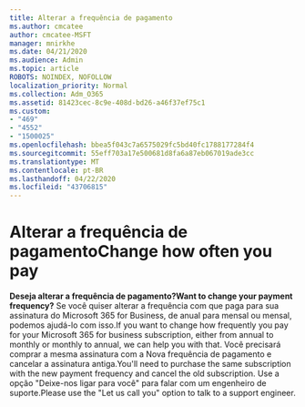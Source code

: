 ```yaml
---
title: Alterar a frequência de pagamento
ms.author: cmcatee
author: cmcatee-MSFT
manager: mnirkhe
ms.date: 04/21/2020
ms.audience: Admin
ms.topic: article
ROBOTS: NOINDEX, NOFOLLOW
localization_priority: Normal
ms.collection: Adm_O365
ms.assetid: 81423cec-8c9e-408d-bd26-a46f37ef75c1
ms.custom:
- "469"
- "4552"
- "1500025"
ms.openlocfilehash: bbea5f043c7a6575029fc5bd40fc1788177284f4
ms.sourcegitcommit: 55eff703a17e500681d8fa6a87eb067019ade3cc
ms.translationtype: MT
ms.contentlocale: pt-BR
ms.lasthandoff: 04/22/2020
ms.locfileid: "43706815"
---
```

# <a name="change-how-often-you-pay"></a><span data-ttu-id="975ec-102">Alterar a frequência de pagamento</span><span class="sxs-lookup"><span data-stu-id="975ec-102">Change how often you pay</span></span>

 <span data-ttu-id="975ec-103">**Deseja alterar a frequência de pagamento?**</span><span class="sxs-lookup"><span data-stu-id="975ec-103">**Want to change your payment frequency?**</span></span> <span data-ttu-id="975ec-104">Se você quiser alterar a frequência com que paga para sua assinatura do Microsoft 365 for Business, de anual para mensal ou mensal, podemos ajudá-lo com isso.</span><span class="sxs-lookup"><span data-stu-id="975ec-104">If you want to change how frequently you pay for your Microsoft 365 for business subscription, either from annual to monthly or monthly to annual, we can help you with that.</span></span> <span data-ttu-id="975ec-105">Você precisará comprar a mesma assinatura com a Nova frequência de pagamento e cancelar a assinatura antiga.</span><span class="sxs-lookup"><span data-stu-id="975ec-105">You'll need to purchase the same subscription with the new payment frequency and cancel the old subscription.</span></span> <span data-ttu-id="975ec-106">Use a opção "Deixe-nos ligar para você" para falar com um engenheiro de suporte.</span><span class="sxs-lookup"><span data-stu-id="975ec-106">Please use the "Let us call you" option to talk to a support engineer.</span></span>
